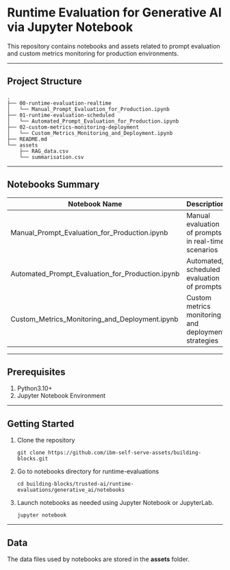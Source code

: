 # Runtime Evaluation for Generative AI via Jupyter Notebook

This repository contains notebooks and assets related to prompt evaluation and custom metrics monitoring for production environments.

---

## Project Structure
```
.
├── 00-runtime-evaluation-realtime
│   └── Manual_Prompt_Evaluation_for_Production.ipynb
├── 01-runtime-evaluation-scheduled
│   └── Automated_Prompt_Evaluation_for_Production.ipynb
├── 02-custom-metrics-monitoring-deployment
│   └── Custom_Metrics_Monitoring_and_Deployment.ipynb
├── README.md
└── assets
    ├── RAG_data.csv
    └── summarisation.csv
```
---

## Notebooks Summary

| Notebook Name                                    | Description                                         |
|-------------------------------------------------|-----------------------------------------------------|
| Manual_Prompt_Evaluation_for_Production.ipynb    | Manual evaluation of prompts in real-time scenarios |
| Automated_Prompt_Evaluation_for_Production.ipynb | Automated, scheduled evaluation of prompts          |
| Custom_Metrics_Monitoring_and_Deployment.ipynb   | Custom metrics monitoring and deployment strategies |

---
## Prerequisites

1. Python3.10+
2. Jupyter Notebook Environment

---
## Getting Started

1. Clone the repository
   ```
   git clone https://github.com/ibm-self-serve-assets/building-blocks.git
   ```
2. Go to notebooks directory for runtime-evaluations
   ```
   cd building-blocks/trusted-ai/runtime-evaluations/generative_ai/notebooks
   ```
3. Launch notebooks as needed using Jupyter Notebook or JupyterLab.
   ```
   jupyter notebook
   ```  
---

## Data

The data files used by notebooks are stored in the **assets** folder.


